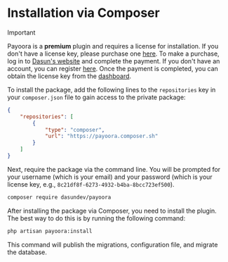 # Installation via Composer

> [!IMPORTANT]
> Payoora is a **premium** plugin and requires a license for installation. If you don't have a license key, please purchase one [here](https://www.dasun.dev/checkout/payoora). To make a purchase, log in to [Dasun's website](https://www.dasun.dev/login) and complete the payment. If you don't have an account, you can register [here](https://www.dasun.dev/register). Once the payment is completed, you can obtain the license key from the [dashboard](https://www.dasun.dev/dashboard).

To install the package, add the following lines to the `repositories` key in your `composer.json` file to gain access to the private package:

```json
{
    "repositories": [
        {
            "type": "composer",
            "url": "https://payoora.composer.sh"
        }
    ]
}
```

Next, require the package via the command line. You will be prompted for your username (which is your email) and your password (which is your license key, e.g., `8c21df8f-6273-4932-b4ba-8bcc723ef500`).

```bash
composer require dasundev/payoora
```

After installing the package via Composer, you need to install the plugin. The best way to do this is by running the following command:
```bash
php artisan payoora:install
```

This command will publish the migrations, configuration file, and migrate the database.
